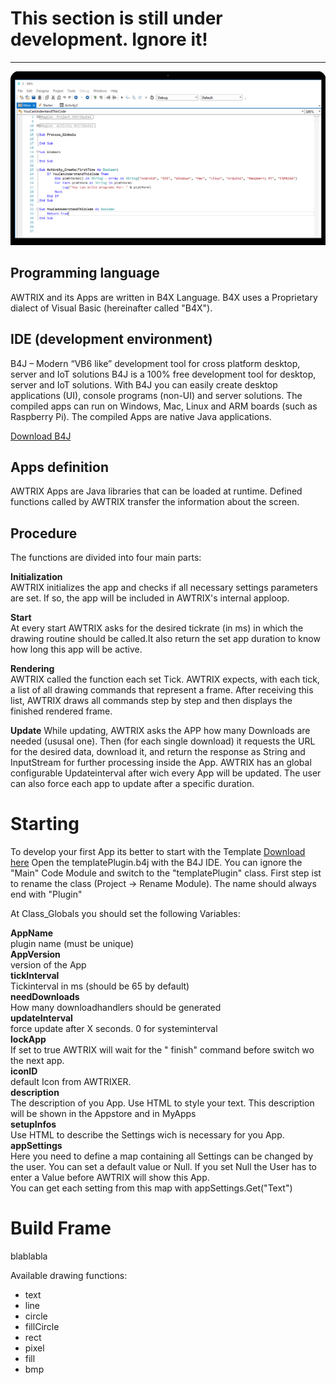 # This section is still under development. Ignore it!
___
  
![image alt text](assets/code.png)

## Programming language  
AWTRIX and its Apps are written in B4X Language. 
B4X uses a Proprietary dialect of Visual Basic (hereinafter called "B4X").

## IDE (development environment)
B4J – Modern “VB6 like” development tool for cross platform desktop, server and IoT solutions B4J is a 100% free development tool for
desktop, server and IoT solutions. With B4J you can easily create desktop applications (UI), console programs (non-UI) and server solutions.
The compiled apps can run on Windows, Mac, Linux and ARM boards (such as Raspberry Pi). The compiled Apps are native Java applications.  
  
[Download B4J](https://www.b4x.com/b4j.html)


## Apps definition
AWTRIX Apps are Java libraries that can be loaded at runtime.
Defined functions called by AWTRIX transfer the information about the screen.

## Procedure 
The functions are divided into four main parts:  
  
**Initialization**  
AWTRIX initializes the app and checks if all necessary settings parameters are set. If so, the app will be included in AWTRIX's internal apploop.  

**Start**  
At every start AWTRIX asks for the desired tickrate (in ms) in which the drawing routine should be called.It also return the set app duration to know how long this app will be active.

**Rendering**  
AWTRIX called the function each set Tick.
AWTRIX expects, with each tick, a list of all drawing commands that represent a frame.
After receiving this list, AWTRIX draws all commands step by step and then displays the finished rendered frame.

**Update**
While updating, AWTRIX asks the APP how many Downloads are needed (ususal one). Then (for each single download) it requests the URL for the desired data, download it, and return the response as String and InputStream for further processing inside the App.
AWTRIX has an global configurable Updateinterval after wich every App will be updated. The user can also force each app to update after a specific duration.



# Starting
To develop your first App its better to start with the Template [Download here](https://github.com/awtrix/AWTRIX2.0-Apps/tree/master/templateApp)
Open the templatePlugin.b4j with the B4J IDE. You can ignore the "Main" Code Module and switch to the "templatePlugin" class.
First step ist to rename the class (Project -> Rename Module). The name should always end with "Plugin"

At Class_Globals you should set the following Variables:  
  
**AppName**  
plugin name (must be unique)  
**AppVersion**  
version of the App  
**tickInterval**  
Tickinterval in ms (should be 65 by default)  
**needDownloads**  
How many downloadhandlers should be generated  
**updateInterval**  
force update after X seconds. 0 for systeminterval  
**lockApp**    
If set to true AWTRIX will wait for the " finish" command before switch wo the next app.  
**iconID**   
default Icon from AWTRIXER.  
**description**  
The description of you App. Use HTML to style your text. This description will be shown in the Appstore and in MyApps  
**setupInfos**  
Use HTML to describe the Settings wich is necessary for you App.  
**appSettings**    
Here you need to define a map containing all Settings can be changed by the user. You can set a default value or Null. If you set Null the User has to enter a Value before AWTRIX will show this App.  
You can get each setting from this map with appSettings.Get("Text")


# Build Frame

blablabla

Available drawing functions:
- text
- line
- circle
- fillCircle
- rect
- pixel
- fill
- bmp